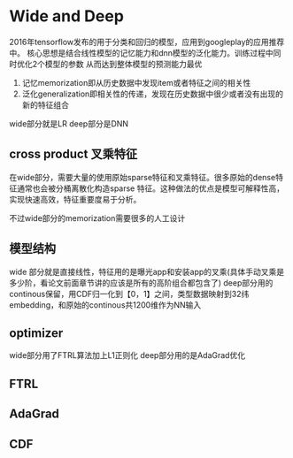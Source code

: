 # Wide and Deep

2016年tensorflow发布的用于分类和回归的模型，应用到googleplay的应用推荐中。
核心思想是结合线性模型的记忆能力和dnn模型的泛化能力。训练过程中同时优化2个模型的参数
从而达到整体模型的预测能力最优

1. 记忆memorization即从历史数据中发现item或者特征之间的相关性
2. 泛化generalization即相关性的传递，发现在历史数据中很少或者没有出现的新的特征组合

wide部分就是LR
deep部分是DNN

## cross product 叉乘特征
在wide部分，需要大量的使用原始sparse特征和叉乘特征。很多原始的dense特征通常也会被分桶离散化构造sparse
特征。这种做法的优点是模型可解释性高，实现快速高效，特征重要度易于分析。

不过wide部分的memorization需要很多的人工设计


## 模型结构
wide 部分就是直接线性，特征用的是曝光app和安装app的叉乘(具体手动叉乘是多少阶，看论文前面章节讲的应该是所有的高阶组合都包含了)
deep部分用的continous保留，用CDF归一化到【0，1】之间，类型数据映射到32纬embedding，和原始的continous共1200维作为NN输入

## optimizer
wide部分用了FTRL算法加上L1正则化
deep部分用的是AdaGrad优化

## FTRL

## AdaGrad

## CDF
